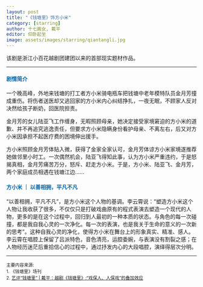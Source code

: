 ```yaml
---
layout: post
title: "《钱塘里》饰方小米"
category: [starring]
author: 十七画女, 戴平
editor: 仰卧起坐
image: assets/images/starring/qiantangli.jpg
---
```


该剧是浙江小百花越剧团建团以来的首部现实题材作品。

---

#### <font color="#0065A9">剧情简介</font>
一个晚高峰，外地来钱塘的打工者方小米骑电瓶车把钱塘中老年模特队员金月芳撞成重伤。将伤者送医却又逃回家的方小米内心纠结挣扎，一夜无眠，不顾家人反对决然给孩子断奶，回医院担责。

金月芳的女儿陆亚飞工作缠身，无暇照顾母亲，她决定接受家境窘迫的方小米的道歉、并不再追究逃逸责任，但要求方小米隐瞒身份看护母亲、不离左右，后又对方小米因承担不起医疗费的困境伸出援手。

方小米照顾金月芳体贴入微，获得了金家全家认可，金月芳体谅方小米家境遂推荐她做邻里小时工。一次偶然机会，陆亚飞得知此事，认为方小米严重违约，于是怒揭真相，金月芳痛苦万分，怒斥、赶走方小米。于是，方小米、陆亚飞、金月芳，两个家庭成员相遇在钱塘江边……

#### <font color="#0065A9">方小米 ｜ 以善相拥，平凡不凡</font>
“以善相拥，平凡不凡”，是方小米这个人物的基调。李云霄说：“塑造方小米这个人物让我收获了很多，不仅仅只是打破戏曲原有的程式表演去塑造一个现代的人物，更多的是在这个过程中，回归到人最初的一种本质的状态。与角色的每一次碰撞，都是我自我心灵的一次净化。每一次的表演，也是我关于生命的意义的一次新的思考”。这种自我心灵的净化，使得方小米在舞台上的形象真实、精准、感人。李云霄在唱腔上保留了吕派特色，音色清亮，运腔委婉，与表演没有割裂之感；在人物经历迷茫后重拾信心的过程中，通过抒发内心的大段唱腔，演绎得层次分明。


<!-- <p><iframe src="//player.bilibili.com/player.html?isOutside=true&aid=112987822096973&bvid=BV1FdpmenEkG&cid=500001654654194&p=1" scrolling="no" border="0" frameborder="no" framespacing="0" allowfullscreen="true"></iframe></p> -->

---

<p>
<small>
主要内容来源: <br />
1. 《钱塘里》场刊 <br />
2. <a href="https://mp.weixin.qq.com/s/ZIcJUiyTX5zmmHn50SNMTQ">艺评“钱塘里” | 戴平：越剧《钱塘里》:“戏保人、人保戏”的叠加效应</a>
</small>
</p>

